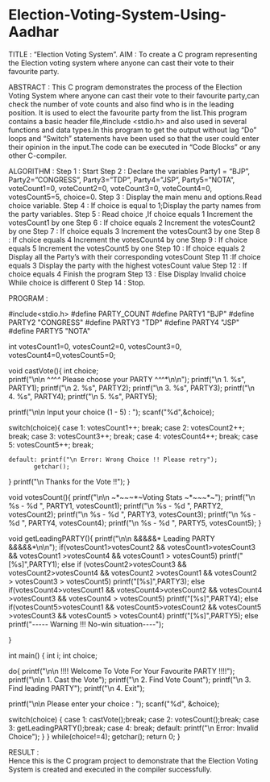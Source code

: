 # Election-Voting-System-Using-Aadhar



TITLE   : “Election Voting System”.
AIM   : 
To create a C program representing the Election voting system where anyone can cast their vote to their favourite party.

ABSTRACT : 
This C program demonstrates the process of the Election Voting System where anyone can cast their vote to their favourite party,can check the number of vote counts and also find who is in the leading position. It is used to elect the favourite party from the list.This program contains a basic header file,#include <stdio.h> and also used in several functions and data types.In this program to get the output without lag “Do” loops and “Switch” statements have been used so that the user could enter their opinion in the input.The code can be executed in “Code Blocks” or any other  C-compiler.

ALGORITHM : 
Step 1 : Start
Step 2 : Declare the variables Party1 = “BJP”, Party2=”CONGRESS”, Party3=”TDP”, Party4=”JSP”, Party5=”NOTA”, voteCount1=0, voteCount2=0, voteCount3=0, voteCount4=0, votesCount5=5, choice=0.
Step 3 : Display the main menu and options.Read choice variable.
Step 4 : If choice is equal to 1;Display the party names from the party variables.
Step 5 : Read choice ,If choice equals 1
				Increment the votesCount1 by one
Step 6 : If choice equals 2
				Increment the votesCount2 by one
Step 7 : If choice equals 3
				Increment the votesCount3 by one
Step 8 : If choice equals 4
				Increment the votesCount4 by one
Step 9 : If choice equals 5
				Increment the votesCount5 by one
Step 10 : If choice equals 2
			Display all the Party’s with their corresponding votesCount
Step 11 :If choice equals 3
	Display the party with the highest votesCount value
Step 12 : If choice equals 4
	Finish the program
Step 13 : Else 
	Display Invalid choice
	   While choice is different 0 
Step 14 : Stop.




PROGRAM : 

#include<stdio.h>
#define PARTY_COUNT
#define PARTY1 "BJP"
#define PARTY2 "CONGRESS"
#define PARTY3 "TDP"
#define PARTY4 "JSP"
#define PARTY5 "NOTA"

int votesCount1=0, votesCount2=0, votesCount3=0, votesCount4=0,votesCount5=0;
 
void castVote(){
int choice;  
printf("\n\n ^*^*^*^* Please choose your PARTY ^*^*^*\n\n");
printf("\n 1. %s", PARTY1);
printf("\n 2. %s", PARTY2);
printf("\n 3. %s", PARTY3);
printf("\n 4. %s", PARTY4);
printf("\n 5. %s", PARTY5);
 
printf("\n\n Input your choice (1 - 5) : ");
scanf("%d",&choice);
 
switch(choice){
    case 1: votesCount1++; break;
    case 2: votesCount2++; break;
    case 3: votesCount3++; break;
    case 4: votesCount4++; break;
    case 5: votesCount5++; break;
   
    default: printf("\n Error: Wrong Choice !! Please retry");
           getchar();
}
printf("\n Thanks for the Vote !!");
}
 
void votesCount(){
printf("\n\n ~*~*~*~*~Voting Stats ~*~*~*~*~");
printf("\n %s - %d ", PARTY1, votesCount1);
printf("\n %s - %d ", PARTY2, votesCount2);
printf("\n %s - %d ", PARTY3, votesCount3);
printf("\n %s - %d ", PARTY4, votesCount4);
printf("\n %s - %d ", PARTY5, votesCount5);
}
 
void getLeadingPARTY(){
    printf("\n\n  &*&*&*&*&* Leading PARTY &*&*&*&*&*\n\n");
    if(votesCount1>votesCount2 && votesCount1>votesCount3 && votesCount1 >votesCount4 && votesCount1 > votesCount5)
    printf("[%s]",PARTY1);
    else if (votesCount2>votesCount3 && votesCount2>votesCount4 && votesCount2 >votesCount1 && votesCount2 > votesCount3 > votesCount5)
    printf("[%s]",PARTY3);
    else if(votesCount4>votesCount1 && votesCount4>votesCount2 && votesCount4 >votesCount3 && votesCount4 > votesCount5)
    printf("[%s]",PARTY4);
    else if(votesCount5>votesCount1 && votesCount5>votesCount2 && votesCount5 >votesCount3 && votesCount5 > votesCount4)
    printf("[%s]",PARTY5);
    else
    printf("----- Warning !!! No-win situation----");  
   
   
   
}
 
int main()
{
int i;
int choice;
 
do{
printf("\n\n $!$!$!$! Welcome To Vote For Your Favourite PARTY $!$!$!$!");
printf("\n\n 1. Cast the Vote");
printf("\n 2. Find Vote Count");
printf("\n 3. Find leading PARTY");
printf("\n 4. Exit");
 
printf("\n\n Please enter your choice : ");
scanf("%d", &choice);
 
switch(choice)
{
case 1: castVote();break;
case 2: votesCount();break;
case 3: getLeadingPARTY();break;
case 4: break;
default: printf("\n Error: Invalid Choice");
}
} while(choice!=4);
getchar();
return 0;
}





RESULT  :  
Hence this is the C program project to demonstrate that the Election Voting System is created and executed in the compiler successfully. 
